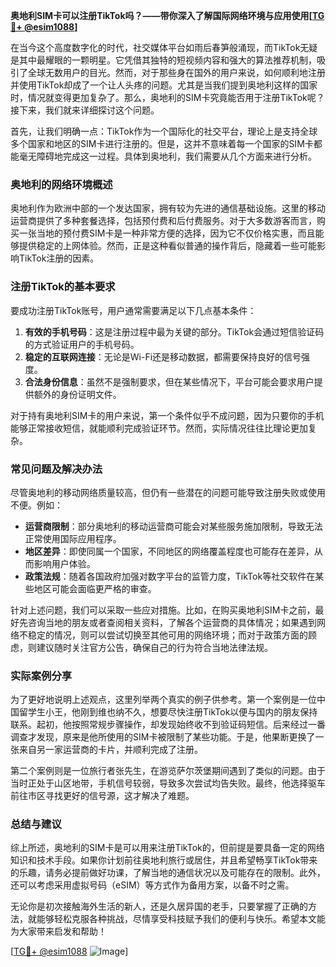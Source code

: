 **奥地利SIM卡可以注册TikTok吗？——带你深入了解国际网络环境与应用使用[[TG💪+ @esim1088](https://t.me/s/esim1088)]**

在当今这个高度数字化的时代，社交媒体平台如雨后春笋般涌现，而TikTok无疑是其中最耀眼的一颗明星。它凭借其独特的短视频内容和强大的算法推荐机制，吸引了全球无数用户的目光。然而，对于那些身在国外的用户来说，如何顺利地注册并使用TikTok却成了一个让人头疼的问题。尤其是当我们提到奥地利这样的国家时，情况就变得更加复杂了。那么，奥地利的SIM卡究竟能否用于注册TikTok呢？接下来，我们就来详细探讨这个问题。

首先，让我们明确一点：TikTok作为一个国际化的社交平台，理论上是支持全球多个国家和地区的SIM卡进行注册的。但是，这并不意味着每一个国家的SIM卡都能毫无障碍地完成这一过程。具体到奥地利，我们需要从几个方面来进行分析。

### 奥地利的网络环境概述

奥地利作为欧洲中部的一个发达国家，拥有较为先进的通信基础设施。这里的移动运营商提供了多种套餐选择，包括预付费和后付费服务。对于大多数游客而言，购买一张当地的预付费SIM卡是一种非常方便的选择，因为它不仅价格实惠，而且能够提供稳定的上网体验。然而，正是这种看似普通的操作背后，隐藏着一些可能影响TikTok注册的因素。

### 注册TikTok的基本要求

要成功注册TikTok账号，用户通常需要满足以下几点基本条件：
1. **有效的手机号码**：这是注册过程中最为关键的部分。TikTok会通过短信验证码的方式验证用户的手机号码。
2. **稳定的互联网连接**：无论是Wi-Fi还是移动数据，都需要保持良好的信号强度。
3. **合法身份信息**：虽然不是强制要求，但在某些情况下，平台可能会要求用户提供额外的身份证明文件。

对于持有奥地利SIM卡的用户来说，第一个条件似乎不成问题，因为只要你的手机能够正常接收短信，就能顺利完成验证环节。然而，实际情况往往比理论更加复杂。

### 常见问题及解决办法

尽管奥地利的移动网络质量较高，但仍有一些潜在的问题可能导致注册失败或使用不便。例如：
- **运营商限制**：部分奥地利的移动运营商可能会对某些服务施加限制，导致无法正常使用国际应用程序。
- **地区差异**：即使同属一个国家，不同地区的网络覆盖程度也可能存在差异，从而影响用户体验。
- **政策法规**：随着各国政府加强对数字平台的监管力度，TikTok等社交软件在某些地区可能会面临更严格的审查。

针对上述问题，我们可以采取一些应对措施。比如，在购买奥地利SIM卡之前，最好先咨询当地的朋友或者查阅相关资料，了解各个运营商的具体情况；如果遇到网络不稳定的情况，则可以尝试切换至其他可用的网络环境；而对于政策方面的顾虑，则建议随时关注官方公告，确保自己的行为符合当地法律法规。

### 实际案例分享

为了更好地说明上述观点，这里列举两个真实的例子供参考。第一个案例是一位中国留学生小王，他刚到维也纳不久，想要尽快注册TikTok以便与国内的朋友保持联系。起初，他按照常规步骤操作，却发现始终收不到验证码短信。后来经过一番调查才发现，原来是他所使用的SIM卡被限制了某些功能。于是，他果断更换了一张来自另一家运营商的卡片，并顺利完成了注册。

第二个案例则是一位旅行者张先生，在游览萨尔茨堡期间遇到了类似的问题。由于当时正处于山区地带，手机信号较弱，导致多次尝试均告失败。最终，他选择驱车前往市区寻找更好的信号源，这才解决了难题。

### 总结与建议

综上所述，奥地利的SIM卡是可以用来注册TikTok的，但前提是要具备一定的网络知识和技术手段。如果你计划前往奥地利旅行或居住，并且希望畅享TikTok带来的乐趣，请务必提前做好功课，了解当地的通信状况以及可能存在的限制。此外，还可以考虑采用虚拟号码（eSIM）等方式作为备用方案，以备不时之需。

无论你是初次接触海外生活的新人，还是久居异国的老手，只要掌握了正确的方法，就能够轻松克服各种挑战，尽情享受科技赋予我们的便利与快乐。希望本文能为大家带来启发和帮助！

[[TG💪+ @esim1088](https://t.me/s/esim1088) ![Image](https://i.postimg.cc/4NQfJmqS/Snipaste-2025-05-13-00-14-12.png)]